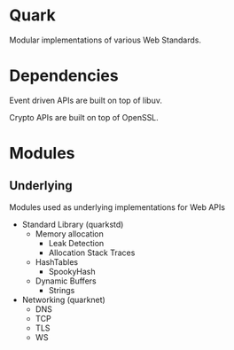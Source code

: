 # Quark
Modular implementations of various Web Standards. 

# Dependencies

Event driven APIs are built on top of libuv.

Crypto APIs are built on top of OpenSSL.

# Modules

## Underlying
Modules used as underlying implementations for Web APIs
- Standard Library (quarkstd)
  - Memory allocation
    - Leak Detection
    - Allocation Stack Traces
  - HashTables
    - SpookyHash
  - Dynamic Buffers
    - Strings 
- Networking (quarknet)
  - DNS
  - TCP
  - TLS 
  - WS
